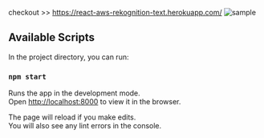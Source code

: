 checkout >> https://react-aws-rekognition-text.herokuapp.com/
![sample](https://ik.imagekit.io/m1ke1magek1t/Screenshot_from_2020-03-28_03-43-40_BMtCm42Oy.png)


## Available Scripts

In the project directory, you can run:

### `npm start`

Runs the app in the development mode.<br />
Open [http://localhost:8000](http://localhost:3000) to view it in the browser.

The page will reload if you make edits.<br />
You will also see any lint errors in the console.

